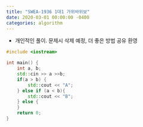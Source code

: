 ```yaml
---
title: "SWEA-1936 1대1 가위바위보"
date: 2020-03-01 00:00:00 -0400
categories: algorithm
---
```


* 개인적인 풀이. 문제시 삭제 예정, 더 좋은 방법 공유 환영

```cpp
#include <iostream>

int main() {
	int a, b;
    std::cin >> a >>b;
    if(a > b) {
    	std::cout << "A";
    } else if (a < b){
    	std::cout << "B";
    } else {
    }
    return 0;
}
```